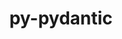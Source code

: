 ---
title: "py-pydantic"
layout: cache
categories: [package, develop-2024-01-28]
meta: {"versions": ["1.10.9"], "compilers": ["apple-clang@=15.0.0", "cce@=15.0.1", "gcc@=11.3.0", "gcc@=11.4.0", "gcc@=9.4.0", "oneapi@=2024.0.0"], "oss": ["rhel8", "ubuntu20.04", "ubuntu22.04", "ventura"], "platforms": ["darwin", "linux"], "targets": ["aarch64", "neoverse_v1", "neoverse_v2", "ppc64le", "x86_64_v3", "zen4"], "stacks": ["e4s", "e4s-cray-rhel", "e4s-neoverse-v2", "e4s-neoverse_v1", "e4s-oneapi", "e4s-power", "ml-darwin-aarch64-mps", "ml-linux-x86_64-cpu", "ml-linux-x86_64-cuda", "root"], "num_specs": 8, "num_specs_by_stack": {"ml-darwin-aarch64-mps": 1, "root": 8, "e4s-cray-rhel": 1, "e4s-neoverse_v1": 1, "e4s-power": 1, "e4s": 1, "e4s-neoverse-v2": 1, "ml-linux-x86_64-cuda": 1, "ml-linux-x86_64-cpu": 1, "e4s-oneapi": 1}}
spec_details: [{"hash": "a66iq2itgy3xrhxxgmrebuohtw2vpobe", "compiler": "apple-clang@=15.0.0", "versions": ["1.10.9"], "os": "ventura", "platform": "darwin", "target": "aarch64", "variants": ["build_system=python_pip", "~dotenv"], "stacks": ["ml-darwin-aarch64-mps", "root"], "size": "-", "tarball": "https://binaries.spack.io/releases/develop-2024-01-28/build_cache/darwin-ventura-aarch64/apple-clang-15.0.0/py-pydantic-1.10.9/darwin-ventura-aarch64-apple-clang-15.0.0-py-pydantic-1.10.9-a66iq2itgy3xrhxxgmrebuohtw2vpobe.spack"}, {"hash": "mqwkdw33i4l55klgitkstdcwq5cfyfm3", "compiler": "cce@=15.0.1", "versions": ["1.10.9"], "os": "rhel8", "platform": "linux", "target": "zen4", "variants": ["build_system=python_pip", "~dotenv"], "stacks": ["root", "e4s-cray-rhel"], "size": "-", "tarball": "https://binaries.spack.io/releases/develop-2024-01-28/build_cache/linux-rhel8-zen4/cce-15.0.1/py-pydantic-1.10.9/linux-rhel8-zen4-cce-15.0.1-py-pydantic-1.10.9-mqwkdw33i4l55klgitkstdcwq5cfyfm3.spack"}, {"hash": "st3khqzme7rmmflnonzsqslu2dwt3yab", "compiler": "gcc@=11.4.0", "versions": ["1.10.9"], "os": "ubuntu20.04", "platform": "linux", "target": "neoverse_v1", "variants": ["build_system=python_pip", "~dotenv"], "stacks": ["root", "e4s-neoverse_v1"], "size": "-", "tarball": "https://binaries.spack.io/releases/develop-2024-01-28/build_cache/linux-ubuntu20.04-neoverse_v1/gcc-11.4.0/py-pydantic-1.10.9/linux-ubuntu20.04-neoverse_v1-gcc-11.4.0-py-pydantic-1.10.9-st3khqzme7rmmflnonzsqslu2dwt3yab.spack"}, {"hash": "zcr4xnlhc63bomxwffrqfoau7eg3izmp", "compiler": "gcc@=9.4.0", "versions": ["1.10.9"], "os": "ubuntu20.04", "platform": "linux", "target": "ppc64le", "variants": ["build_system=python_pip", "~dotenv"], "stacks": ["e4s-power", "root"], "size": "-", "tarball": "https://binaries.spack.io/releases/develop-2024-01-28/build_cache/linux-ubuntu20.04-ppc64le/gcc-9.4.0/py-pydantic-1.10.9/linux-ubuntu20.04-ppc64le-gcc-9.4.0-py-pydantic-1.10.9-zcr4xnlhc63bomxwffrqfoau7eg3izmp.spack"}, {"hash": "jqrbqd5jmpvttxhfffre7cvakkzb7laq", "compiler": "gcc@=11.4.0", "versions": ["1.10.9"], "os": "ubuntu20.04", "platform": "linux", "target": "x86_64_v3", "variants": ["build_system=python_pip", "~dotenv"], "stacks": ["e4s", "root"], "size": "-", "tarball": "https://binaries.spack.io/releases/develop-2024-01-28/build_cache/linux-ubuntu20.04-x86_64_v3/gcc-11.4.0/py-pydantic-1.10.9/linux-ubuntu20.04-x86_64_v3-gcc-11.4.0-py-pydantic-1.10.9-jqrbqd5jmpvttxhfffre7cvakkzb7laq.spack"}, {"hash": "fxai5fntlv2fp7si27mkimtr35he4r2o", "compiler": "gcc@=11.4.0", "versions": ["1.10.9"], "os": "ubuntu22.04", "platform": "linux", "target": "neoverse_v2", "variants": ["build_system=python_pip", "~dotenv"], "stacks": ["e4s-neoverse-v2", "root"], "size": "-", "tarball": "https://binaries.spack.io/releases/develop-2024-01-28/build_cache/linux-ubuntu22.04-neoverse_v2/gcc-11.4.0/py-pydantic-1.10.9/linux-ubuntu22.04-neoverse_v2-gcc-11.4.0-py-pydantic-1.10.9-fxai5fntlv2fp7si27mkimtr35he4r2o.spack"}, {"hash": "7uqas6uwoquasxa3cxrhum53eg623yev", "compiler": "gcc@=11.3.0", "versions": ["1.10.9"], "os": "ubuntu22.04", "platform": "linux", "target": "x86_64_v3", "variants": ["build_system=python_pip", "~dotenv"], "stacks": ["ml-linux-x86_64-cuda", "root", "ml-linux-x86_64-cpu"], "size": "-", "tarball": "https://binaries.spack.io/releases/develop-2024-01-28/build_cache/linux-ubuntu22.04-x86_64_v3/gcc-11.3.0/py-pydantic-1.10.9/linux-ubuntu22.04-x86_64_v3-gcc-11.3.0-py-pydantic-1.10.9-7uqas6uwoquasxa3cxrhum53eg623yev.spack"}, {"hash": "phmr37dbwtp2pfgfcwcuctd2ddjr22rr", "compiler": "oneapi@=2024.0.0", "versions": ["1.10.9"], "os": "ubuntu22.04", "platform": "linux", "target": "x86_64_v3", "variants": ["build_system=python_pip", "~dotenv"], "stacks": ["root", "e4s-oneapi"], "size": "-", "tarball": "https://binaries.spack.io/releases/develop-2024-01-28/build_cache/linux-ubuntu22.04-x86_64_v3/oneapi-2024.0.0/py-pydantic-1.10.9/linux-ubuntu22.04-x86_64_v3-oneapi-2024.0.0-py-pydantic-1.10.9-phmr37dbwtp2pfgfcwcuctd2ddjr22rr.spack"}]
---
